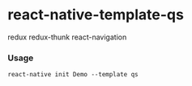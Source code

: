 # react-native-template-qs
 
 redux
 redux-thunk
 react-navigation
 ### Usage

```
react-native init Demo --template qs
```

